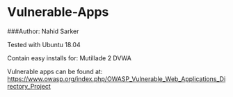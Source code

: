 # Vulnerable-Apps

###Author: Nahid Sarker

Tested with Ubuntu 18.04

Contain easy installs for:
Mutillade 2
DVWA

Vulnerable apps can be found at:
https://www.owasp.org/index.php/OWASP_Vulnerable_Web_Applications_Directory_Project
